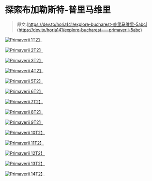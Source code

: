 # 探索布加勒斯特-普里马维里

> 原文:[https://dev.to/horia141/explore-bucharest-普里马维里-5abc](https://dev.to/horia141/explore-bucharest----primaverii-5abc)

[![Primaverii 1](../Images/96388fc51dd6ed5783b7de0fbe8f6b33.png)T2】](https://res.cloudinary.com/practicaldev/image/fetch/s--ztw2rSbM--/c_limit%2Cf_auto%2Cfl_progressive%2Cq_auto%2Cw_880/https://horia141.com/assets/primaverii-1.jpg)

[![Primaverii 2](../Images/7548de0aaf961a173b45aeb1e8585989.png)T2】](https://res.cloudinary.com/practicaldev/image/fetch/s--OktZhBOn--/c_limit%2Cf_auto%2Cfl_progressive%2Cq_auto%2Cw_880/https://horia141.com/assets/primaverii-2.jpg)

[![Primaverii 3](../Images/028c091fa351cbb968abb81b5e7b861a.png)T2】](https://res.cloudinary.com/practicaldev/image/fetch/s--yHs_KSHN--/c_limit%2Cf_auto%2Cfl_progressive%2Cq_auto%2Cw_880/https://horia141.com/assets/primaverii-3.jpg)

[![Primaverii 4](../Images/310ac74bd43fdc05a8b7507a9867c2a2.png)T2】](https://res.cloudinary.com/practicaldev/image/fetch/s--YyscI759--/c_limit%2Cf_auto%2Cfl_progressive%2Cq_auto%2Cw_880/https://horia141.com/assets/primaverii-4.jpg)

[![Primaverii 5](../Images/0c2652a707cd981de2ad58a40e0c138d.png)T2】](https://res.cloudinary.com/practicaldev/image/fetch/s--rhg26dsf--/c_limit%2Cf_auto%2Cfl_progressive%2Cq_auto%2Cw_880/https://horia141.com/assets/primaverii-5.jpg)

[![Primaverii 6](../Images/f7d49e729b978963ec7d63783c1aae64.png)T2】](https://res.cloudinary.com/practicaldev/image/fetch/s--AiLcreMM--/c_limit%2Cf_auto%2Cfl_progressive%2Cq_auto%2Cw_880/https://horia141.com/assets/primaverii-6.jpg)

[![Primaverii 7](../Images/89bd183e9a63595b0c41349a619523dc.png)T2】](https://res.cloudinary.com/practicaldev/image/fetch/s--UdTir2Gz--/c_limit%2Cf_auto%2Cfl_progressive%2Cq_auto%2Cw_880/https://horia141.com/assets/primaverii-7.jpg)

[![Primaverii 8](../Images/d4f817d39828fc25a432856e6122a5f6.png)T2】](https://res.cloudinary.com/practicaldev/image/fetch/s--U2r9ML5M--/c_limit%2Cf_auto%2Cfl_progressive%2Cq_auto%2Cw_880/https://horia141.com/assets/primaverii-8.jpg)

[![Primaverii 9](../Images/0dd8d0ded40ce644b25f7833f606c72f.png)T2】](https://res.cloudinary.com/practicaldev/image/fetch/s--rAvvLjfo--/c_limit%2Cf_auto%2Cfl_progressive%2Cq_auto%2Cw_880/https://horia141.com/assets/primaverii-9.jpg)

[![Primaverii 10](../Images/28f987b3403e50b06b338c91818d140a.png)T2】](https://res.cloudinary.com/practicaldev/image/fetch/s---zilpiDe--/c_limit%2Cf_auto%2Cfl_progressive%2Cq_auto%2Cw_880/https://horia141.com/assets/primaverii-10.jpg)

[![Primaverii 11](../Images/bb5239d0e9880dd0bcb4cb344df2c2b7.png)T2】](https://res.cloudinary.com/practicaldev/image/fetch/s--EUTmkfdV--/c_limit%2Cf_auto%2Cfl_progressive%2Cq_auto%2Cw_880/https://horia141.com/assets/primaverii-11.jpg)

[![Primaverii 12](../Images/b7480d222e28d6e6b4ff004c36db82de.png)T2】](https://res.cloudinary.com/practicaldev/image/fetch/s--YNqy4NEe--/c_limit%2Cf_auto%2Cfl_progressive%2Cq_auto%2Cw_880/https://horia141.com/assets/primaverii-12.jpg)

[![Primaverii 13](../Images/b6fbc55622b56135cc3be03a7d7edd08.png)T2】](https://res.cloudinary.com/practicaldev/image/fetch/s--U2lYxWGa--/c_limit%2Cf_auto%2Cfl_progressive%2Cq_auto%2Cw_880/https://horia141.com/assets/primaverii-13.jpg)

[![Primaverii 14](../Images/e72719fddbf656bc18fa95d40498917e.png)T2】](https://res.cloudinary.com/practicaldev/image/fetch/s--HXRrIElP--/c_limit%2Cf_auto%2Cfl_progressive%2Cq_auto%2Cw_880/https://horia141.com/assets/primaverii-14.jpg)